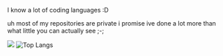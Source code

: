 I know a lot of coding languages :D

uh most of my repositories are private i promise ive done a lot more than what little you can actually see ;-;

![](https://leetcard.superkitty1549.cool/leetcode?site=cn)
![Top Langs](https://github-readme-stats.vercel.app/api/top-langs/?username=superkitty1549&layout=compact)
